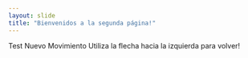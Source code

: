 ```yaml
---
layout: slide
title: "Bienvenidos a la segunda página!"
---
```

Test Nuevo Movimiento
Utiliza la flecha hacia la izquierda para volver!
